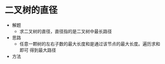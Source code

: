 # 二叉树的直径
- 解题
    - 求二叉树的直径，直径指的是二叉树中最长路径
- 思路
    - 任意一颗树的左右子数的最大长度和是通过该节点的最大长度。遍历求和即可
    得到最大路径
- 方法